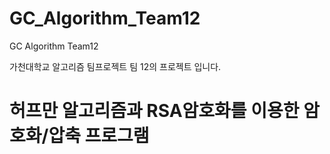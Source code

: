 # GC_Algorithm_Team12
GC Algorithm Team12

가천대학교 알고리즘 팀프로젝트 팀 12의 프로젝트 입니다.
# 허프만 알고리즘과 RSA암호화를 이용한 암호화/압축 프로그램
